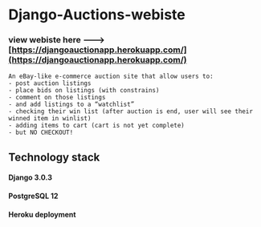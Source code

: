 # Django-Auctions-webiste

### view webiste here ---> [https://djangoauctionapp.herokuapp.com/](https://djangoauctionapp.herokuapp.com/)

```
An eBay-like e-commerce auction site that allow users to:
- post auction listings
- place bids on listings (with constrains)
- comment on those listings
- and add listings to a “watchlist”
- checking their win list (after auction is end, user will see their winned item in winlist)
- adding items to cart (cart is not yet complete)
- but NO CHECKOUT!
```

## Technology stack

#### Django 3.0.3
#### PostgreSQL 12
#### Heroku deployment

